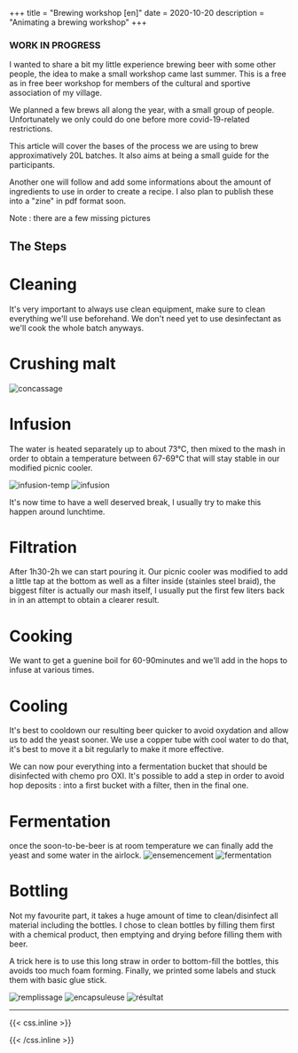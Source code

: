 +++
title = "Brewing workshop [en]"
date = 2020-10-20
description = "Animating a brewing workshop"
+++

### WORK IN PROGRESS
I wanted to share a bit my little experience brewing beer with some other people, the idea to make a small workshop came last summer.
This is a free as in free beer workshop for members of the cultural and sportive association of my village. 

We planned a few brews all along the year, with a small group of people.
Unfortunately we only could do one before more covid-19-related restrictions.

This article will cover the bases of the process we are using to brew approximatively 20L batches. It also aims at being a small guide for the participants.

Another one will follow and add some informations about the amount of ingredients to use in order to create a recipe.
I also plan to publish these into a "zine" in pdf format soon.

Note : there are a few missing pictures

## The Steps

# Cleaning

It's very important to always use clean equipment, make sure to clean everything we'll use beforehand. We don't need yet to use desinfectant as we'll cook the whole batch anyways.

# Crushing malt
![concassage](/img/brew/concassage.jpg)
<!-- TODO photo concassage zoom grains-->

# Infusion
The water is heated separately up to about 73°C, then mixed to the mash in order to obtain a temperature between 67-69°C that will stay stable in our modified picnic cooler.

![infusion-temp](/img/brew/infusion-temp.jpg)
![infusion](/img/brew/infusion.jpg)

It's now time to have a well deserved break, I usually try to make this happen around lunchtime.

<!-- ![pause-repas](/img/brew/TODO) -->

# Filtration
After 1h30-2h we can start pouring it.
Our picnic cooler was modified to add a little tap at the bottom as well as a filter inside (stainles steel braid), the biggest filter is actually our mash itself, I usually put the first few liters back in in an attempt to obtain a clearer result.

<!-- ![filtration](/img/brew/TODO) -->

# Cooking
We want to get a guenine boil for 60-90minutes and we'll add in the hops to infuse at various times.
<!-- ![cuisson](/img/brew/TODO) -->


# Cooling
It's best to cooldown our resulting beer quicker to avoid oxydation and allow us to add the yeast sooner.
We use a copper tube with cool water to do that, it's best to move it a bit regularly to make it more effective.
<!-- ![séchage](/img/brew/TODO) -->

We can now pour everything into a fermentation bucket that should be disinfected with chemo pro OXI.
It's possible to add a step in order to avoid hop deposits : into a first bucket with a filter, then in the final one.

# Fermentation
once the soon-to-be-beer is at room temperature we can finally add the yeast and some water in the airlock.
![ensemencement](/img/brew/ensemencement.jpg)
![fermentation](/img/brew/fermentation.jpg)


# Bottling
Not my favourite part, it takes a huge amount of time to clean/disinfect all material including the bottles.
I chose to clean bottles by filling them first with a chemical product, then emptying and drying before filling them with beer.
<!-- ![séchage](/img/brew/TODO) -->

A trick here is to use this long straw in order to bottom-fill the bottles, this avoids too much foam forming.
Finally, we printed some labels and stuck them with basic glue stick.

![remplissage](/img/brew/remplissage.jpg)
![encapsuleuse](/img/brew/encapsuleuse.jpg)
![résultat](/img/brew/etiquette.jpg)

<!--
#Dégustation
FINALLY
 ![dégustation](/img/brew/TODO) -->


---

{{< css.inline >}}
<style>
.canon { background: white; width: 100%; height: auto;}
</style>
{{< /css.inline >}}
